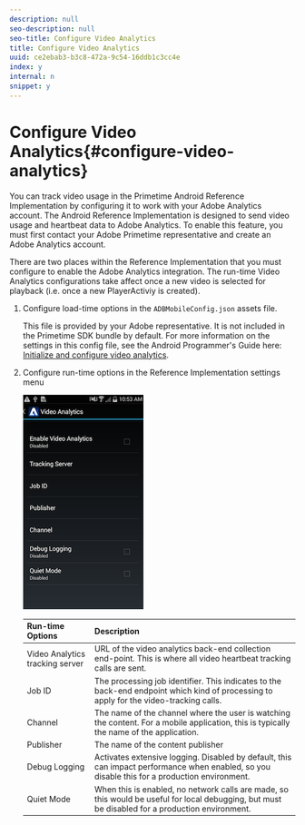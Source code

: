 ```yaml
---
description: null
seo-description: null
seo-title: Configure Video Analytics
title: Configure Video Analytics
uuid: ce2ebab3-b3c8-472a-9c54-16ddb1c3cc4e
index: y
internal: n
snippet: y
---
```


# Configure Video Analytics{#configure-video-analytics}

You can track video usage in the Primetime Android Reference Implementation by configuring it to work with your Adobe Analytics account. The Android Reference Implementation is designed to send video usage and heartbeat data to Adobe Analytics. To enable this feature, you must first contact your Adobe Primetime representative and create an Adobe Analytics account.

There are two places within the Reference Implementation that you must configure to enable the Adobe Analytics integration. The run-time Video Analytics configurations take affect once a new video is selected for playback (i.e. once a new PlayerActiviy is created). 

1. Configure load-time options in the `ADBMobileConfig.json` assets file.

   This file is provided by your Adobe representative. It is not included in the Primetime SDK bundle by default. For more information on the settings in this config file, see the Android Programmer's Guide here: [Initialize and configure video analytics](http://help.adobe.com/en_US/primetime/psdk/android/index.html#PSDKs-task-Initialize_and_configure_video_analytics_).
1. Configure run-time options in the Reference Implementation settings menu

   <a id="fig_tfd_w3y_zr"></a>

   ![](assets/img_psdk_ref_impl_va-settings-menu.png) 

   |  Run-time Options | Description |
   |---|---|
   |  Video Analytics tracking server | URL of the video analytics back-end collection end-point. This is where all video heartbeat tracking calls are sent. |
   |  Job ID | The processing job identifier. This indicates to the back-end endpoint which kind of processing to apply for the video-tracking calls. |
   |  Channel | The name of the channel where the user is watching the content. For a mobile application, this is typically the name of the application. |
   |  Publisher | The name of the content publisher |
   |  Debug Logging | Activates extensive logging. Disabled by default, this can impact performance when enabled, so you disable this for a production environment. |
   |  Quiet Mode | When this is enabled, no network calls are made, so this would be useful for local debugging, but must be disabled for a production environment. |


